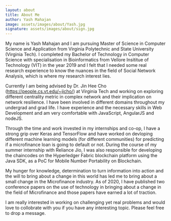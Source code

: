```yaml
---
layout: about
title: About Me
author: Yash Mahajan
image: assets/images/about/Yash.jpg
signature: assets/images/about/sign.jpg
---
```


My name is Yash Mahajan and I am pursuing Master of Science in Computer Science and Application from Virginia Polytechnic and State University (Virginia Tech). I completed my Bachelor of Technology in Computer Science with specialisation in Bioinformatics from Vellore Insititue of Technology (VIT) in the year 2019 and I felt that I needed some real research experience to know the nuances in the field of Social Network Analysis, which is where my research interest lies.   

Currently I am being advised by Dr. Jin Hee Cho (https://people.cs.vt.edu/~jicho/) at Virginia Tech and working on exploring different centrality metric in complex network and their implication on network resilience. I have been involved in different domains throughout my undergrad and grad life. I have experience and the necessary skills in Web Development and am very comfortable with JavaScript, AngularJS and nodeJS. 

Through the time and work invested in my internships and co-op, I have a strong grip over Keras and TensorFlow and have worked on devloping different machine learning models (for different communities) for predicting if a microfinance loan is going to default or not. During the course of my summer internship with Reliance Jio, I was also responsible for developing the chaincodes on the Hyperledger Fabric blockchain platform using the Java SDK, as a PoC for Mobile Number Portability on Blockchain. 

My hunger for knowledge, determination to turn information into action and the will to bring about a change in this world has led me to bring about a small change in the Microfinance industry. As of 2020, I have published two conference papers on the use of technology in bringing about a change in the field of Microfinance and those papers have earned a lot of traction. 

I am really interested in working on challenging yet real problems and would love to collobrate with you if you have any interesting topic.  Please feel free to drop a message. 

  